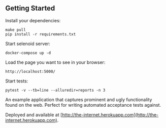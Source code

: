 ## Getting Started

Install your dependencies:

    make pull
    pip install -r requirements.txt

Start selenoid server:

    docker-compose up -d

Load the page you want to see in your browser:

    http://localhost:5000/

Start tests:
 
    pytest -v --tb=line --alluredir=reports -n 3


An example application that captures prominent and ugly functionality found on the web. Perfect for writing automated acceptance tests against.

Deployed and available at [http://the-internet.herokuapp.com](http://the-internet.herokuapp.com).